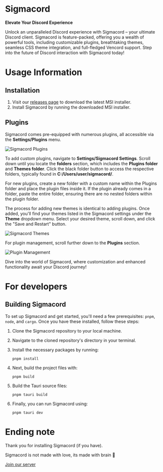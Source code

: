 # Sigmacord

**Elevate Your Discord Experience**

Unlock an unparalleled Discord experience with Sigmacord – your ultimate Discord client. Sigmacord is feature-packed, offering you a wealth of powerful tools, including customizable plugins, breathtaking themes, seamless CSS theme integration, and full-fledged Vencord support. Step into the future of Discord interaction with Sigmacord today!

# Usage Information

## Installation

1. Visit our [releases page](https://www.github.com/enginestein/Sigmacord/releases) to download the latest MSI installer.
2. Install Sigmacord by running the downloaded MSI installer.

## Plugins

Sigmacord comes pre-equipped with numerous plugins, all accessible via the **Settings/Plugins** menu.

![Sigmacord Plugins](https://github.com/enginestein/Sigmacord/assets/117010357/bf7d9f0e-7cc2-4ca5-9ebc-e9b016fd3b50)

To add custom plugins, navigate to **Settings/Sigmacord Settings**. Scroll down until you locate the **folders** section, which includes the **Plugins folder** and **Themes folder**. Click the black folder button to access the respective folders, typically found in **C:/Users/user/sigmacord/**.

For new plugins, create a new folder with a custom name within the Plugins folder and place the plugin files inside it. If the plugin already comes in a folder, paste the entire folder, ensuring there are no nested folders within the plugin folder.

The process for adding new themes is identical to adding plugins. Once added, you'll find your themes listed in the Sigmacord settings under the **Theme** dropdown menu. Select your desired theme, scroll down, and click the "Save and Restart" button.

![Sigmacord Themes](https://github.com/enginestein/Sigmacord/assets/117010357/ea2805e5-92ce-46c4-be0d-9c44473d0254)

For plugin management, scroll further down to the **Plugins** section.

![Plugin Management](https://github.com/enginestein/Sigmacord/assets/117010357/7ccf6067-160c-4230-aff9-232029eb6504)

Dive into the world of Sigmacord, where customization and enhanced functionality await your Discord journey!

# For developers

## Building Sigmacord

To set up Sigmacord and get started, you'll need a few prerequisites: `pnpm`, `node`, and `cargo`. Once you have these installed, follow these steps:

1. Clone the Sigmacord repository to your local machine.

2. Navigate to the cloned repository's directory in your terminal.

3. Install the necessary packages by running:

   ```shell
   pnpm install
   ```

4. Next, build the project files with:

   ```shell
   pnpm build
   ```

5. Build the Tauri source files:

   ```shell
   pnpm tauri build
   ```

6. Finally, you can run Sigmacord using:

   ```shell
   pnpm tauri dev
   ```   

# Ending note

Thank you for installing Sigmacord (if you have). 

Sigmacord is not made with love, its made with brain 🧠

[Join our server](https://discord.gg/GMeBhcvcq7)

